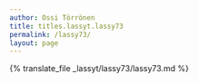 ```yaml
---
author: Ossi Törrönen
title: titles.lassyt.lassy73
permalink: /lassy73/
layout: page
---
```

{% translate_file _lassyt/lassy73/lassy73.md %}